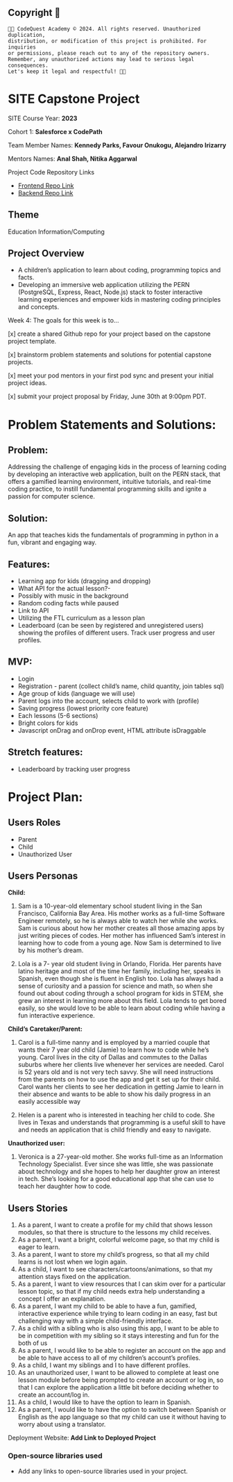 ## Copyright 📜

    👨‍💻 CodeQuest Academy © 2024. All rights reserved. Unauthorized duplication,
    distribution, or modification of this project is prohibited. For inquiries 
    or permissions, please reach out to any of the repository owners.
    Remember, any unauthorized actions may lead to serious legal consequences.
    Let's keep it legal and respectful! 🚫🔨


# SITE Capstone Project

SITE Course Year: **2023**

Cohort 1: **Salesforce x CodePath**

Team Member Names: **Kennedy Parks, Favour Onukogu, Alejandro Irizarry**

Mentors Names: **Anal Shah, Nitika Aggarwal**

Project Code Repository Links

* [Frontend Repo Link]()
* [Backend Repo Link]()


## Theme
Education
Information/Computing


## Project Overview

- A children’s application to learn about coding, programming topics and facts. 
- Developing an immersive web application utilizing the PERN (PostgreSQL, Express, React, Node.js) stack to foster interactive learning experiences and empower kids  in mastering coding principles and concepts.

Week 4:
The goals for this week is to...

[x] create a shared Github repo for your project based on the capstone project template.

[x] brainstorm problem statements and solutions for potential capstone projects.

[x] meet your pod mentors in your first pod sync and present your initial project ideas.

[x] submit your project proposal by Friday, June 30th at 9:00pm PDT.

# Problem Statements and Solutions: 

## Problem:
Addressing the challenge of engaging kids in the process of learning coding by developing an interactive web application, built on the PERN stack, that offers a gamified learning environment, intuitive tutorials, and real-time coding practice, to instill fundamental programming skills and ignite a passion for computer science.

## Solution:
An app that teaches kids the fundamentals of programming in python in a fun, vibrant and engaging way.

## Features:
- Learning app for kids  (dragging and dropping)
- What API for the actual lesson?-
- Possibly with music in the background
- Random coding facts while paused
- Link to API
- Utilizing the FTL curriculum as a lesson plan
- Leaderboard (can be seen by registered and unregistered users) showing the profiles of different users.
Track user progress and user profiles.


## MVP:
- Login
- Registration - parent (collect child’s name, child quantity, join tables sql)
- Age group of kids (language we will use)
- Parent logs into the account, selects child to work with (profile)
- Saving progress (lowest priority core feature)
- Each lessons (5-6 sections)
- Bright colors for kids
- Javascript onDrag and onDrop event, HTML attribute isDraggable


## Stretch features:
- Leaderboard by tracking user progress

# Project Plan:

## Users Roles

- Parent
- Child
- Unauthorized User

## Users Personas
**Child:**
1. Sam is a 10-year-old elementary school student living in the San Francisco, California Bay Area. His mother works as a full-time Software Engineer remotely, so he is always able to watch her while she works. Sam is curious about how her mother creates all those amazing apps by just writing pieces of codes. Her mother has influenced Sam’s interest in learning how to code from a young age. Now Sam is determined to live by his mother’s dream.
   
2. Lola is a 7- year old student living in Orlando, Florida. Her parents have latino heritage and most of the time her family, including her, speaks in Spanish, even though she is fluent in English too. Lola has always had a sense of curiosity and a passion for science and math, so when she found out about coding through a school program for kids in STEM, she grew an interest in learning more about this field. Lola tends to get bored easily, so she would love to be able to learn about coding while having a fun interactive experience.

**Child’s Caretaker/Parent:** 
1. Carol is a full-time nanny and is employed by a married couple that wants their 7 year old child (Jamie) to learn how to code while he’s young. Carol lives in the city of Dallas and commutes to the Dallas suburbs where her clients live whenever her services are needed. Carol is 52 years old and is not very tech savvy. She will need instructions from the parents on how to use the app and get it set up for their child. 
Carol wants her clients to see her dedication in getting Jamie to learn in their absence and wants to be able to show his daily progress in an easily accessible way

2. Helen is a parent who is interested in teaching her child to code. She lives in Texas and understands that programming is a useful skill to have and needs an application that is child friendly and easy to navigate.

**Unauthorized user:**

1. Veronica is a 27-year-old mother. She works full-time as an Information Technology Specialist. Ever since she was little, she was passionate about technology and she hopes to help her daughter grow an interest in tech. She’s looking  for a  good educational app that she can use to teach her daughter how to code.

## Users Stories
1. As a parent, I want to create a profile for my child that shows lesson modules, so that there is structure to the lessons my child receives.
2. As a parent, I want a bright, colorful welcome page, so that my child is eager to learn.
3. As a parent, I want to store my child’s progress, so that all my child learns  is not lost when we login again.
4. As a child, I want to see characters/cartoons/animations, so that my attention stays fixed on the application.
5. As a parent, I want to view resources that I can skim over for a particular lesson topic, so that if my child needs extra help understanding a concept I offer an explanation.
6. As a parent, I want my child to be able to have a fun, gamified, interactive experience while trying to learn coding in an easy, fast but challenging way with a simple child-friendly interface.
7. As a child with a sibling who is also using this app, I want to be able to be in competition with my sibling so it stays interesting and fun for the both of us
8. As a parent, I would like to be able to register an account on the app and be able to have access to all of my  children’s account’s profiles.
9. As a child, I want my siblings and I to have different profiles.
10. As an unauthorized user, I want to be allowed to complete at least one lesson module before being prompted to create an account or log in, so that I can explore the application a little bit before deciding whether to create an account/log in.
11. As a child, I would like to have the option to learn in Spanish.
12. As a parent, I would like to have the option to switch between Spanish or English as the app language so that my child can use it without having to worry about using a translator.


Deployment Website: **Add Link to Deployed Project**

### Open-source libraries used

- Add any links to open-source libraries used in your project.
